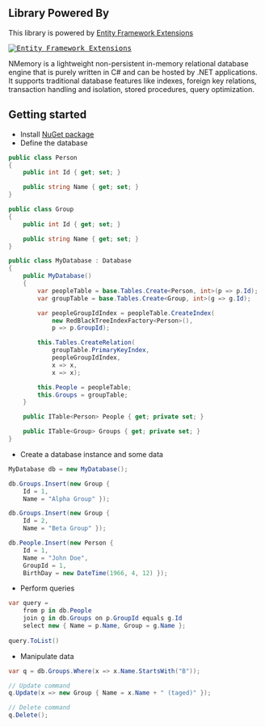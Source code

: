 ## Library Powered By

This library is powered by [Entity Framework Extensions](https://entityframework-extensions.net/?z=github&y=entityframework-plus)

<a href="https://entityframework-extensions.net/?z=github&y=nmemory">
<kbd>
<img src="https://zzzprojects.github.io/images/logo/entityframework-extensions-pub.jpg" alt="Entity Framework Extensions" />
</kbd>
</a>

NMemory is a lightweight non-persistent in-memory relational database engine 
that is purely written in C# and can be hosted by .NET applications. It supports
traditional database features like indexes, foreign key relations, transaction 
handling and isolation, stored procedures, query optimization.

Getting started
---

* Install [NuGet package](https://www.nuget.org/packages/NMemory)
* Define the database

```csharp
public class Person
{
    public int Id { get; set; }

    public string Name { get; set; }
}

public class Group
{
    public int Id { get; set; }

    public string Name { get; set; }
}

public class MyDatabase : Database
{
    public MyDatabase()
    {
        var peopleTable = base.Tables.Create<Person, int>(p => p.Id);
        var groupTable = base.Tables.Create<Group, int>(g => g.Id);

        var peopleGroupIdIndex = peopleTable.CreateIndex(
            new RedBlackTreeIndexFactory<Person>(), 
            p => p.GroupId);

        this.Tables.CreateRelation(
            groupTable.PrimaryKeyIndex, 
            peopleGroupIdIndex, 
            x => x, 
            x => x);

        this.People = peopleTable;
        this.Groups = groupTable;
    }

    public ITable<Person> People { get; private set; }

    public ITable<Group> Groups { get; private set; }
}
```

* Create a database instance and some data

```csharp
MyDatabase db = new MyDatabase();

db.Groups.Insert(new Group { 
    Id = 1, 
    Name = "Alpha Group" });

db.Groups.Insert(new Group { 
    Id = 2, 
    Name = "Beta Group" });

db.People.Insert(new Person { 
    Id = 1, 
    Name = "John Doe", 
    GroupId = 1, 
    BirthDay = new DateTime(1966, 4, 12) });
```

* Perform queries

```csharp
var query =
    from p in db.People
    join g in db.Groups on p.GroupId equals g.Id
    select new { Name = p.Name, Group = g.Name };
    
query.ToList()
```

* Manipulate data

```csharp
var q = db.Groups.Where(x => x.Name.StartsWith("B"));

// Update command
q.Update(x => new Group { Name = x.Name + " (taged)" });

// Delete command
q.Delete();
```
